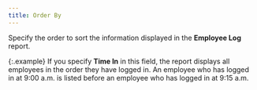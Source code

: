 ```yaml
---
title: Order By
---
```



Specify the order to sort the information displayed in the **Employee 
 Log** report.


{:.example}
If you specify **Time 
 In** in this field, the report displays all employees in the order  they have logged in. An employee who has logged in at 9:00 a.m. is listed  before an employee who has logged in at 9:15 a.m.
